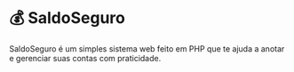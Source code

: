 # 💰 SaldoSeguro
SaldoSeguro é um simples sistema web feito em PHP que te ajuda a anotar e gerenciar suas contas com praticidade.

